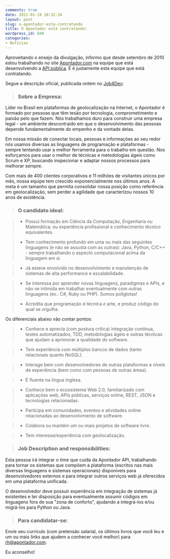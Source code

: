 ```yaml
---
comments: true
date: 2011-01-19 10:32:34
layout: post
slug: o-apontador-esta-contratando
title: O Apontador está contratando!
wordpress_id: 840
categories:
- Notícias
---
```


Aproveitando o ensejo da divulgação, informo que desde setembro de 2010 estou trabalhando no site [Apontador.com](http://www.apontador.com.br) na equipe que está desenvolvendo a [API pública](http://api.apontador.com.br/pt). E é justamente esta equipe que está contratando.

Segue a descrição oficial, publicada ontem no [Job4Dev](http://job4dev.com.br/jobs/12289/apontador-desenvolvedor-de-software):





> 

> 
> ### Sobre a Empresa:
> 
> 
Líder no Brasil em plataformas de geolocalização na Internet, o  Apontador é formado por pessoas que têm tesão por tecnologia,  comprometimento e paixão pelo que fazem. Nós trabalhamos duro para  construir uma empresa legal - um ambiente descontraído em que o  desenvolvimento das pessoas depende fundamentalmente do empenho e da  vontade delas.

Em nossa missão de conectar locais, pessoas e informações ao seu  redor nós usamos diversas as linguagens de programação e plataformas -  sempre tentando usar a melhor ferramenta para o trabalho em questão. Nos  esforçamos para usar o melhor de técnicas e metodologias ágeis como  Scrum e XP, buscando inspecionar e adaptar nossos processos para  melhorar sempre.

Com mais de 400 clientes corporativos e 11 milhões de visitantes  únicos por mês, nossa equipe tem crescido exponencialmente nos últimos  anos. A meta é um tamanho que permita consolidar nossa posição como  referência em geolocalização, sem perder a agilidade que caracterizou  nossos 10 anos de existência.

> 
> ### O candidato ideal:
> 
> 

> 
> 
	
>   * Possui formação em Ciência da Computação, Engenharia ou Matemática;  ou experiência profissional e conhecimento técnico equivalentes.
> 
	
>   * Tem conhecimento profundo em uma ou mais das seguintes linguagens  (e não se assusta com as outras): Java, Python, C/C++ - sempre  trabalhando o aspecto computacional acima da linguagem em si.
> 
	
>   * Já esteve envolvido no desenvolvimento e manutenção de sistemas de alta performance e escalabilidade.
> 
	
>   * Se interessa por aprender novas linguagens, paradigmas e APIs, e  não se intimida em trabalhar eventualmente com outras linguagens (ex.:  C#, Ruby ou PHP). Somos poliglotas!
> 
	
>   * Acredita que programação é técnica _e_ arte, e produz código do qual se orgulha.
> 

Os diferenciais abaixo vão contar pontos:

	
>   * Conhece e aprecia (com postura crítica) integração contínua, testes  automatizados, TDD, metodologias ágeis e outras técnicas que ajudam a  aprimorar a qualidade do software.
> 
	
>   * Tem experiência com múltiplos bancos de dados (tanto relacionais quanto NoSQL).
> 
	
>   * Interage bem com desenvolvedores de outras plataformas e níveis de experiência (bem como com pessoas de outras áreas).
> 
	
>   * É fluente na língua inglesa.
> 
	
>   * Conhece bem o ecossistema Web 2.0, familiarizado com aplicações  web, APIs públicas, serviços online, REST, JSON e tecnologias  relacionadas.
> 
	
>   * Participa em comunidades, eventos e atividades online relacionadas ao desenvolvimento de software.
> 
	
>   * Colabora ou mantém um ou mais projetos de software livre.
> 
	
>   * Tem interesse/experiência com geolocalização.
> 


> 
> ### Job Description and responsibilities:
> 
> 
Esta pessoa irá integrar o time que cuida da Apontador API,  trabalhando para tornar os sistemas que compõem a plataforma (escritos  nas mais diversas linguagens e sistemas operacionais) disponíveis para  desenvolvedores externos e para integrar outros serviços web já  oferecidos em uma plataforma unificada.

O desenvolvedor deve possuir experiência em integração de sistemas já  existentes e ter disposição para eventualmente assumir códigos em  linguagens fora de sua "zona de conforto", ajudando a integrá-los e/ou  migrá-los para Python ou Java.

> 
> ### Para candidatar-se:
> 
> 
Envie seu currículo (com pretensão salarial, os últimos livros que  você leu e um ou mais links que ajudem a conhecer você melhor) para  rh@apontador.com.


Eu aconselho!


